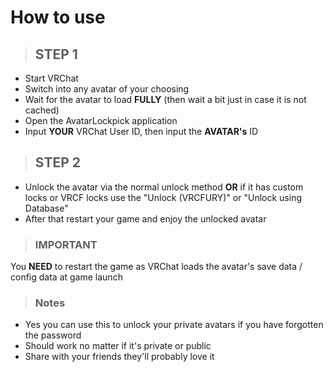 # How to use
> ## STEP 1
+ Start VRChat
+ Switch into any avatar of your choosing
+ Wait for the avatar to load **FULLY** (then wait a bit just in case it is not cached)
+ Open the AvatarLockpick application
+ Input **YOUR** VRChat User ID, then input the **AVATAR's** ID
> ## STEP 2
+ Unlock the avatar via the normal unlock method **OR** if it has custom locks or VRCF locks use the "Unlock (VRCFURY)" or "Unlock using Database"
+ After that restart your game and enjoy the unlocked avatar

> ### **IMPORTANT**
You **NEED** to restart the game as VRChat loads the avatar's save data / config data at game launch

> ### Notes
+ Yes you can use this to unlock your private avatars if you have forgotten the password
+ Should work no matter if it's private or public
+ Share with your friends they'll probably love it
